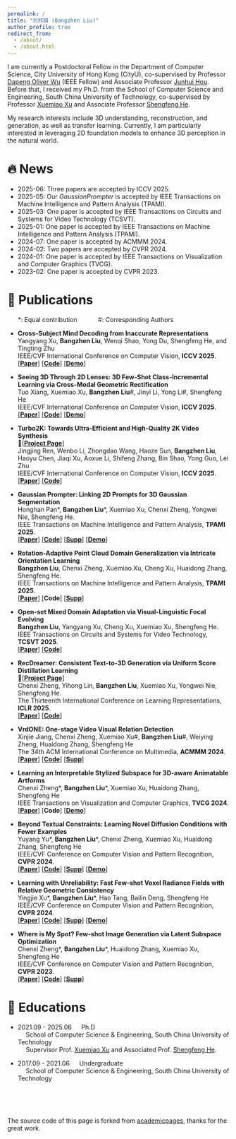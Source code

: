 ```yaml
---
permalink: /
title: "刘邦镇 (Bangzhen Liu)"
author_profile: true
redirect_from: 
  - /about/
  - /about.html
---
```


I am currently a Postdoctoral Fellow in the Department of Computer Science, City University of Hong Kong (CityU), co-supervised by Professor [Dapeng Oliver Wu](https://www.cs.cityu.edu.hk/~dapengwu/) (IEEE Fellow) and Associate Professor [Junhui Hou](https://sites.google.com/site/junhuihoushomepage/).
Before that, I received my Ph.D. from the School of Computer Science and Engineering, South China University of Technology, co-supervised by Professor [Xuemiao Xu](https://www2.scut.edu.cn/cs/2017/0629/c22284a328094/page.htm) and Associate Professor [Shengfeng He](https://shengfenghe.github.io/index).

My research interests include 3D understanding, reconstruction, and generation, as well as transfer learning. Currently, I am particularly interested in leveraging 2D foundation models to enhance 3D perception in the natural world.


# 🔥 News
<span class='anchor' id='-news'></span>
* 2025-06: Three papers are accepted by ICCV 2025.
* 2025-05: Our *GaussianPrompter* is accepted by IEEE Transactions on Machine Intelligence and Pattern Analysis (TPAMI).
* 2025-03: One paper is accepted by IEEE Transactions on Circuits and Systems for Video Technology (TCSVT).
* 2025-01: One paper is accepted by IEEE Transactions on Machine Intelligence and Pattern Analysis (TPAMI).
* 2024-07: One paper is accepted by ACMMM 2024.
* 2024-02: Two papers are accepted by CVPR 2024.
* 2024-01: One paper is accepted by IEEE Transactions on Visualization and Computer Graphics (TVCG).
* 2023-02: One paper is accepted by CVPR 2023.


# 📝 Publications
<span class='anchor' id='-publications'></span>
 &nbsp;&nbsp;&nbsp;&nbsp;&nbsp;&nbsp;*: Equal contribution &nbsp;&nbsp;&nbsp;&nbsp;&nbsp;&nbsp;&nbsp;&nbsp;&nbsp;&nbsp; #: Corresponding Authors

* **Cross-Subject Mind Decoding from Inaccurate Representations**  
Yangyang Xu, **Bangzhen Liu**, Wenqi Shao, Yong Du, Shengfeng He, and Tingting Zhu  
IEEE/CVF International Conference on Computer Vision, **ICCV 2025**.  
[[**Paper**]]() [[**Code**]]() [[**Demo**]]()

* **Seeing 3D Through 2D Lenses: 3D Few-Shot Class-Incremental Learning via Cross-Modal Geometric Rectification**  
Tuo Xiang, Xuemiao Xu, **Bangzhen Liu**#, Jinyi Li, Yong Li#, Shengfeng He  
IEEE/CVF International Conference on Computer Vision, **ICCV 2025**.  
[[**Paper**]]() [[**Code**]]() [[**Demo**]]()

* **Turbo2K: Towards Ultra-Efficient and High-Quality 2K Video Synthesis**  
🏢[[**Project Page**]](https://jingjingrenabc.github.io/turbo2k/)  
Jingjing Ren, Wenbo Li, Zhongdao Wang, Haoze Sun, **Bangzhen Liu**, Haoyu Chen, Jiaqi Xu, Aoxue Li, Shifeng Zhang, Bin Shao, Yong Guo, Lei Zhu  
IEEE/CVF International Conference on Computer Vision, **ICCV 2025**.   
[[**Paper**]](https://arxiv.org/abs/2504.14470) [[**Code**]]() 

* **Gaussian Prompter: Linking 2D Prompts for 3D Gaussian Segmentation**  
Honghan Pan\*, **Bangzhen Liu**\*, Xuemiao Xu, Chenxi Zheng, Yongwei Nie, Shengfeng He.  
IEEE Transactions on Machine Intelligence and Pattern Analysis, **TPAMI 2025**.  
[[**Paper**]](https://ieeexplore.ieee.org/stamp/stamp.jsp?tp=&arnumber=11026838) [[**Code**]](https://github.com/chansey0529/GaussianPrompter)  [[**Supp**]](https://ieeexplore.ieee.org/ielx8/34/4359286/11026838/supp1-3576839.pdf?arnumber=11026838) [[**Demo**]](https://chansey0529.github.io/GaussianPrompter_proj/)

* **Rotation-Adaptive Point Cloud Domain Generalization via Intricate Orientation Learning**  
**Bangzhen Liu**, Chenxi Zheng, Xuemiao Xu, Cheng Xu, Huaidong Zhang, Shengfeng He.  
IEEE Transactions on Machine Intelligence and Pattern Analysis, **TPAMI 2025**.  
[[**Paper**]](https://ieeexplore.ieee.org/stamp/stamp.jsp?tp=&arnumber=10856415) [**Code**] [[**Supp**]](https://ieeexplore.ieee.org/ielx8/34/10958761/10856415/supp1-3535230.pdf?arnumber=10856415) 

* **Open-set Mixed Domain Adaptation via Visual-Linguistic Focal Evolving**  
**Bangzhen Liu**, Yangyang Xu, Cheng Xu, Xuemiao Xu, Shengfeng He.  
IEEE Transactions on Circuits and Systems for Video Technology, **TCSVT 2025**.  
[[**Paper**]](https://ieeexplore.ieee.org/stamp/stamp.jsp?tp=&arnumber=10926517) [[**Code**]](https://github.com/Bang2hen1iu/OpenVLFE)

* **RecDreamer: Consistent Text-to-3D Generation via Uniform Score Distillation Learning**  
🏢[[**Project Page**]](https://chansey0529.github.io/RecDreamer_proj/)  
Chenxi Zheng, Yihong Lin, **Bangzhen Liu**, Xuemiao Xu, Yongwei Nie, Shengfeng He.  
The Thirteenth International Conference on Learning Representations, **ICLR 2025**.  
[[**Paper**]](https://openreview.net/forum?id=aucMP9hGYv) [[**Code**]](https://github.com/chansey0529/RecDreamer) 

* **VrdONE: One-stage Video Visual Relation Detection**   
Xinjie Jiang, Chenxi Zheng, Xuemiao Xu#, **Bangzhen Liu**#, Weiying Zheng, Huaidong Zhang, Shengfeng He  
The 34th ACM International Conference on Multimedia, **ACMMM 2024**.  
[[**Paper**]](https://dl.acm.org/doi/10.1145/3664647.3680833) [[**Code**]](https://github.com/lucaspk512/vrdone) [[**Supp**]](https://openreview.net/forum?id=pjdvHKo2M0&referrer=%5Bthe%20profile%20of%20Shengfeng%20He%5D(%2Fprofile%3Fid%3D~Shengfeng_He1))

* **Learning an Interpretable Stylized Subspace for 3D-aware Animatable Artforms**  
Chenxi Zheng\*, **Bangzhen Liu**\*, Xuemiao Xu, Huaidong Zhang, Shengfeng He  
IEEE Transactions on Visualization and Computer Graphics, **TVCG 2024**.  
[[**Paper**]](https://ieeexplore.ieee.org/stamp/stamp.jsp?tp=&arnumber=10430412) [**Code**] [[**Demo**]](https://ieeexplore.ieee.org/ielx7/2945/10829748/10430412/supp1-3364162.mp4?arnumber=10430412)

* **Beyond Textual Constraints: Learning Novel Diffusion Conditions with Fewer Examples**  
Yuyang Yu\*, **Bangzhen Liu**\*, Chenxi Zheng, Xuemiao Xu, Huaidong Zhang, Shengfeng He  
IEEE/CVF Conference on Computer Vision and Pattern Recognition, **CVPR 2024**.  
[[**Paper**]](https://openaccess.thecvf.com/content/CVPR2024/papers/Yu_Beyond_Textual_Constraints_Learning_Novel_Diffusion_Conditions_with_Fewer_Examples_CVPR_2024_paper.pdf) [[**Code**]](https://github.com/Yuyan9Yu/BeyondTextConstraint/issues) [[**Supp**]](https://openaccess.thecvf.com/content/CVPR2024/supplemental/Yu_Beyond_Textual_Constraints_CVPR_2024_supplemental.pdf) [[**Demo**]](https://www.youtube.com/watch?v=BkJejVktIWs)

* **Learning with Unreliability: Fast Few-shot Voxel Radiance Fields with Relative Geometric Consistency**   
Yingjie Xu\*, **Bangzhen Liu**\*, Hao Tang, Bailin Deng, Shengfeng He  
IEEE/CVF Conference on Computer Vision and Pattern Recognition, **CVPR 2024**.  
[[**Paper**]](https://openaccess.thecvf.com/content/CVPR2024/papers/Xu_Learning_with_Unreliability_Fast_Few-shot_Voxel_Radiance_Fields_with_Relative_CVPR_2024_paper.pdf) [[**Code**]](https://github.com/HKCLynn/ReVoRFhttps://github.com/HKCLynn/ReVoRF) [[**Supp**]](https://openaccess.thecvf.com/content/CVPR2024/html/Xu_Learning_with_Unreliability_Fast_Few-shot_Voxel_Radiance_Fields_with_Relative_CVPR_2024_paper.html) [[**Demo**]](https://www.youtube.com/watch?v=bqbnCkkGAKM)

* **Where is My Spot? Few-shot Image Generation via Latent Subspace Optimization**  
Chenxi Zheng\*, **Bangzhen Liu**\*, Huaidong Zhang, Xuemiao Xu, Shengfeng He  
IEEE/CVF Conference on Computer Vision and Pattern Recognition, **CVPR 2023**.  
[[**Paper**]](https://openaccess.thecvf.com/content/CVPR2023/papers/Zheng_Where_Is_My_Spot_Few-Shot_Image_Generation_via_Latent_Subspace_CVPR_2023_paper.pdf) [[**Code**]](https://github.com/chansey0529/LSO) [[**Supp**]](https://openaccess.thecvf.com/content/CVPR2023/supplemental/Zheng_Where_Is_My_CVPR_2023_supplemental.pdf) 


<!-- # 🧾 Patents -->

# 📕 Educations
<span class='anchor' id='-education'></span>
* 2021.09 - 2025.06 
&emsp; Ph.D  
&emsp; School of Computer Science & Engineering, South China University of Technology  
&emsp; Supervisor Prof. [Xuemiao Xu](https://scholar.google.com/citations?user=lFtJq3MAAAAJ&hl=zh-CN&oi=ao) and Associated Prof. [Shengfeng He](https://shengfenghe.github.io/index).

* 2017.09 - 2021.06 
&emsp; Undergraduate  
&emsp; School of Computer Science & Engineering, South China University of Technology

<!-- # 🛠️ Projects
<span class='anchor' id='-projects'></span>
* Intelligent Vision Vending Machine -- Key technologies: YOLO obb detection and tracking, image retrieval. -->


<br/>

<br/>

<br/>

The source code of this page is forked from [academicpages](https://github.com/academicpages/academicpages.github.io), thanks for the great work.